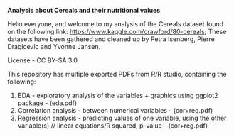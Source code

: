 **Analysis about Cereals and their nutritional values**


Hello everyone, and welcome to my analysis of the Cereals dataset found on the following link: https://www.kaggle.com/crawford/80-cereals; These datasets have been gathered and cleaned up by Petra Isenberg, Pierre Dragicevic and Yvonne Jansen. 

License - CC BY-SA 3.0

This repository has multiple exported PDFs from R/R studio, containing the following:

1) EDA - exploratory analysis of the variables + graphics using ggplot2 package - (eda.pdf)
2) Correlation analysis - between numerical variables - (cor+reg.pdf)
3) Regression analysis - predicting values of one variable, using the other variable(s) // linear equations/R squared, p-value - (cor+reg.pdf)
